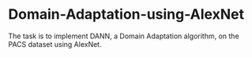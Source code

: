 # Domain-Adaptation-using-AlexNet
The task is to implement DANN, a Domain Adaptation algorithm, on the PACS dataset using AlexNet.
